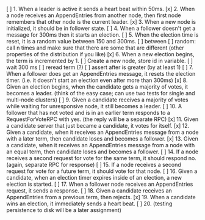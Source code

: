 [ ] 1. When a leader is active it sends a heart beat within 50ms.
[x] 2. When a node receives an AppendEntries from another node, then first node remembers that other node is the current leader.
[x] 3. When a new node is initialized, it should be in follower state.
[ ] 4. When a follower doesn't get a message for 300ms then it starts an election.
[ ] 5. When the election time is reset, it is a random value between 150 and 300ms.
[ ]        between
[ ]        random: call n times and make sure that there are some that are different (other properties of the distribution if you like)
[x] 6. When a new election begins, the term is incremented by 1.
[ ]        Create a new node, store id in variable.
[ ]        wait 300 ms
[ ]        reread term (?)
[ ]        assert after is greater (by at least 1)
[ ] 7. When a follower does get an AppendEntries message, it resets the election timer. (i.e. it doesn't start an election even after more than 300ms)
[x] 8. Given an election begins, when the candidate gets a majority of votes, it becomes a leader. (think of the easy case; can use two tests for single and multi-node clusters)
[ ] 9. Given a candidate receives a majority of votes while waiting for unresponsive node, it still becomes a leader.
[ ] 10. A follower that has not voted and is in an earlier term responds to a RequestForVoteRPC with yes. (the reply will be a separate RPC)
[x] 11. Given a candidate server that just became a candidate, it votes for itself.
[x] 12. Given a candidate, when it receives an AppendEntries message from a node with a later term, then candidate loses and becomes a follower.
[x] 13. Given a candidate, when it receives an AppendEntries message from a node with an equal term, then candidate loses and becomes a follower.
[ ] 14. If a node receives a second request for vote for the same term, it should respond no. (again, separate RPC for response)
[ ] 15. If a node receives a second request for vote for a future term, it should vote for that node.
[ ] 16. Given a candidate, when an election timer expires inside of an election, a new election is started.
[ ] 17. When a follower node receives an AppendEntries request, it sends a response.
[ ] 18. Given a candidate receives an AppendEntries from a previous term, then rejects.
[x] 19. When a candidate wins an election, it immediately sends a heart beat.
[ ] 20. (testing persistence to disk will be a later assignment)